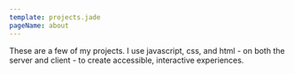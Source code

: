 ```yaml
---
template: projects.jade
pageName: about
---
```

These are a few of my projects. I use javascript, css, and html - on both the server and client - to create accessible, interactive experiences.
